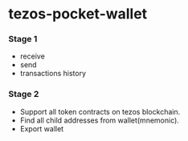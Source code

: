 # tezos-pocket-wallet



### Stage 1

* receive
* send
* transactions history

### Stage 2

* Support all token contracts on tezos blockchain.
* Find all child addresses from wallet(mnemonic).
* Export wallet